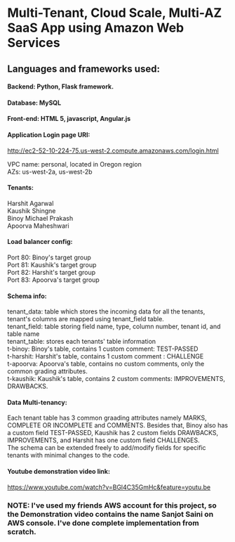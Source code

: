 # Multi-Tenant, Cloud Scale, Multi-AZ SaaS App using Amazon Web Services
## Languages and frameworks used:
#### Backend: Python, Flask framework.
#### Database: MySQL
#### Front-end: HTML 5, javascript, Angular.js

#### Application Login page URI:
http://ec2-52-10-224-75.us-west-2.compute.amazonaws.com/login.html

VPC name: personal, located in Oregon region  
AZs:  us-west-2a, us-west-2b  

#### Tenants:  
Harshit Agarwal  
Kaushik Shingne  
Binoy Michael Prakash  
Apoorva Maheshwari  

#### Load balancer config:
Port 80: Binoy's target group  
Port 81: Kaushik's target group  
Port 82: Harshit's target group  
Port 83: Apoorva's target group  

#### Schema info:    
tenant_data: table which stores the incoming data for all the tenants, tenant's columns are mapped using tenant_field table.  
tenant_field: table storing field name, type, column number, tenant id, and table name  
tenant_table: stores each tenants' table information    
t-binoy: Binoy's table, contains 1 custom comment: TEST-PASSED    
t-harshit: Harshit's table, contains 1 custom comment : CHALLENGE  
t-apoorva: Apoorva's table, contains no custom comments, only the common grading attributes.  
t-kaushik: Kaushik's table, contains 2 custom comments: IMPROVEMENTS, DRAWBACKS.  

#### Data Multi-tenancy:  
Each tenant table has 3 common graading attributes namely MARKS, COMPLETE OR INCOMPLETE and COMMENTS. Besides that, Binoy also has a custom field TEST-PASSED, Kaushik has 2 custom fields DRAWBACKS, IMPROVEMENTS, and Harshit has one custom field CHALLENGES.  
The schema can be extended freely to add/modify fields for specific tenants with minimal changes to the code.   
  
#### Youtube demonstration video link:  
https://www.youtube.com/watch?v=BGl4C35GmHc&feature=youtu.be  

### NOTE: I've used my friends AWS account for this project, so the Demonstration video contains the name Sanjot Saini on AWS console. I've done complete implementation from scratch.   


